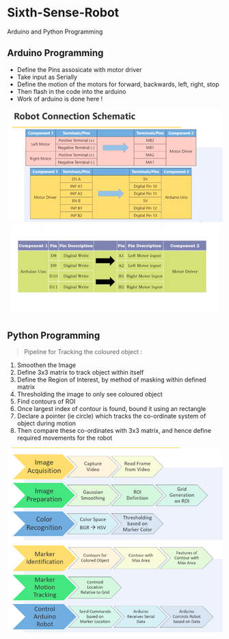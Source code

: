 # Sixth-Sense-Robot
Arduino and Python Programming

## Arduino Programming
* Define the Pins assosicate with motor driver
* Take input as Serially
* Define the motion of the motors for forward, backwards, left, right, stop
* Then flash in the code into the arduino
* Work of arduino is done here !

<p align="center">
  <img alt="GIF" src="https://github.com/AkshitTayade/Sixth-Sense-Robot/blob/master/Screenshot%202020-01-03%20at%207.53.56%20PM.png" width=800/>
  <img alt="GIF" src="https://github.com/AkshitTayade/Sixth-Sense-Robot/blob/master/Screenshot%202020-01-03%20at%207.53.13%20PM.png"/>
</p>

## Python Programming

> Pipeline for Tracking the coloured object :
1. Smoothen the Image
2. Define 3x3 matrix to track object within itself
3. Define the Region of Interest, by method of masking within defined matrix
4. Thresholding the image to only see coloured object
5. Find contours of ROI
6. Once largest index of contour is found, bound it using an rectangle
7. Declare a pointer (ie circle) which tracks the co-ordinate system of object during motion
8. Then compare these co-ordinates with 3x3 matrix, and hence define required movements for the robot

<p align="center">
  <img alt="GIF" src="https://github.com/AkshitTayade/Sixth-Sense-Robot/blob/master/Screenshot%202020-01-03%20at%207.54.43%20PM.png"/>
  <img alt="GIF" src="https://github.com/AkshitTayade/Sixth-Sense-Robot/blob/master/Screenshot%202020-01-03%20at%207.54.54%20PM.png"/>
</p>


